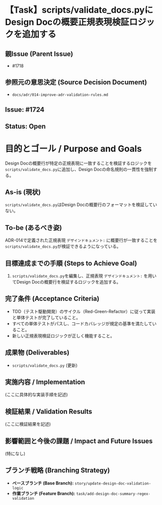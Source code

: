 # 【Task】scripts/validate_docs.pyにDesign Docの概要正規表現検証ロジックを追加する

## 親Issue (Parent Issue)
- #1718

## 参照元の意思決定 (Source Decision Document)
- `docs/adr/014-improve-adr-validation-rules.md`

## Issue: #1724
## Status: Open

# 目的とゴール / Purpose and Goals
Design Docの概要行が特定の正規表現に一致することを検証するロジックを`scripts/validate_docs.py`に追加し、Design Docの命名規則の一貫性を強制する。

## As-is (現状)
`scripts/validate_docs.py`はDesign Docの概要行のフォーマットを検証していない。

## To-be (あるべき姿)
ADR-014で定義された正規表現 `デザインドキュメント:` に概要行が一致することを`scripts/validate_docs.py`が検証できるようになっている。

## 目標達成までの手順 (Steps to Achieve Goal)
1. `scripts/validate_docs.py`を編集し、正規表現 `デザインドキュメント:` を用いてDesign Docの概要行を検証するロジックを追加する。

## 完了条件 (Acceptance Criteria)
- TDD（テスト駆動開発）のサイクル（Red-Green-Refactor）に従って実装と単体テストが完了していること。
- すべての単体テストがパスし、コードカバレッジが規定の基準を満たしていること。
- 新しい正規表現検証ロジックが正しく機能すること。

## 成果物 (Deliverables)
- `scripts/validate_docs.py` (更新)

## 実施内容 / Implementation
(ここに具体的な実装手順を記述)

## 検証結果 / Validation Results
(ここに検証結果を記述)

## 影響範囲と今後の課題 / Impact and Future Issues
(特になし)

## ブランチ戦略 (Branching Strategy)
- **ベースブランチ (Base Branch):** `story/update-design-doc-validation-logic`
- **作業ブランチ (Feature Branch):** `task/add-design-doc-summary-regex-validation`
